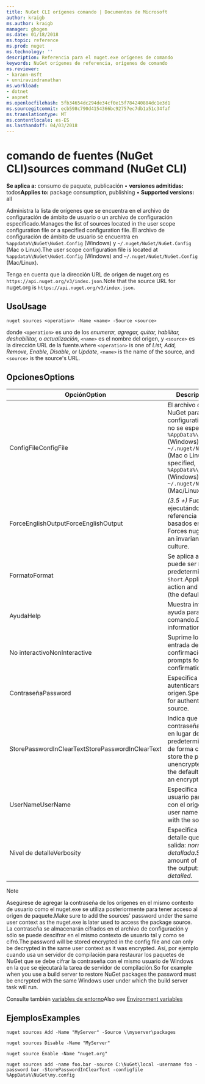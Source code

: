 ```yaml
---
title: NuGet CLI orígenes comando | Documentos de Microsoft
author: kraigb
ms.author: kraigb
manager: ghogen
ms.date: 01/18/2018
ms.topic: reference
ms.prod: nuget
ms.technology: ''
description: Referencia para el nuget.exe orígenes de comando
keywords: NuGet orígenes de referencia, orígenes de comando
ms.reviewer:
- karann-msft
- unniravindranathan
ms.workload:
- dotnet
- aspnet
ms.openlocfilehash: 5fb34654dc294de34cf0e15f784240884dc1e3d1
ms.sourcegitcommit: ecb598c790d4154366bc92757ec7db1a51c34faf
ms.translationtype: MT
ms.contentlocale: es-ES
ms.lasthandoff: 04/03/2018
---
```

# <a name="sources-command-nuget-cli"></a><span data-ttu-id="6f222-104">comando de fuentes (NuGet CLI)</span><span class="sxs-lookup"><span data-stu-id="6f222-104">sources command (NuGet CLI)</span></span>

<span data-ttu-id="6f222-105">**Se aplica a:** consumo de paquete, publicación &bullet; **versiones admitidas:** todos</span><span class="sxs-lookup"><span data-stu-id="6f222-105">**Applies to:** package consumption, publishing &bullet; **Supported versions:** all</span></span>

<span data-ttu-id="6f222-106">Administra la lista de orígenes que se encuentra en el archivo de configuración de ámbito de usuario o un archivo de configuración especificado.</span><span class="sxs-lookup"><span data-stu-id="6f222-106">Manages the list of sources located in the user scope configuration file or a specified configuration file.</span></span> <span data-ttu-id="6f222-107">El archivo de configuración de ámbito de usuario se encuentra en `%appdata%\NuGet\NuGet.Config` (Windows) y `~/.nuget/NuGet/NuGet.Config` (Mac o Linux).</span><span class="sxs-lookup"><span data-stu-id="6f222-107">The user scope configuration file is located at `%appdata%\NuGet\NuGet.Config` (Windows) and `~/.nuget/NuGet/NuGet.Config` (Mac/Linux).</span></span>

<span data-ttu-id="6f222-108">Tenga en cuenta que la dirección URL de origen de nuget.org es `https://api.nuget.org/v3/index.json`.</span><span class="sxs-lookup"><span data-stu-id="6f222-108">Note that the source URL for nuget.org is `https://api.nuget.org/v3/index.json`.</span></span>

## <a name="usage"></a><span data-ttu-id="6f222-109">Uso</span><span class="sxs-lookup"><span data-stu-id="6f222-109">Usage</span></span>

```cli
nuget sources <operation> -Name <name> -Source <source>
```

<span data-ttu-id="6f222-110">donde `<operation>` es uno de los *enumerar, agregar, quitar, habilitar, deshabilitar,* o *actualización*, `<name>` es el nombre del origen, y `<source>` es la dirección URL de la fuente.</span><span class="sxs-lookup"><span data-stu-id="6f222-110">where `<operation>` is one of *List, Add, Remove, Enable, Disable,* or *Update*, `<name>` is the name of the source, and `<source>` is the source's URL.</span></span>

## <a name="options"></a><span data-ttu-id="6f222-111">Opciones</span><span class="sxs-lookup"><span data-stu-id="6f222-111">Options</span></span>

| <span data-ttu-id="6f222-112">Opción</span><span class="sxs-lookup"><span data-stu-id="6f222-112">Option</span></span> | <span data-ttu-id="6f222-113">Descripción</span><span class="sxs-lookup"><span data-stu-id="6f222-113">Description</span></span> |
| --- | --- |
| <span data-ttu-id="6f222-114">ConfigFile</span><span class="sxs-lookup"><span data-stu-id="6f222-114">ConfigFile</span></span> | <span data-ttu-id="6f222-115">El archivo de configuración de NuGet para aplicar.</span><span class="sxs-lookup"><span data-stu-id="6f222-115">The NuGet configuration file to apply.</span></span> <span data-ttu-id="6f222-116">Si no se especifica, `%AppData%\NuGet\NuGet.Config` (Windows) o `~/.nuget/NuGet/NuGet.Config` (Mac o Linux) se utiliza.</span><span class="sxs-lookup"><span data-stu-id="6f222-116">If not specified, `%AppData%\NuGet\NuGet.Config` (Windows) or `~/.nuget/NuGet/NuGet.Config` (Mac/Linux) is used.</span></span>|
| <span data-ttu-id="6f222-117">ForceEnglishOutput</span><span class="sxs-lookup"><span data-stu-id="6f222-117">ForceEnglishOutput</span></span> | <span data-ttu-id="6f222-118">*(3.5 +)*  Fuerza nuget.exe ejecutándose con una referencia cultural invariable, basados en el inglés.</span><span class="sxs-lookup"><span data-stu-id="6f222-118">*(3.5+)* Forces nuget.exe to run using an invariant, English-based culture.</span></span> |
| <span data-ttu-id="6f222-119">Formato</span><span class="sxs-lookup"><span data-stu-id="6f222-119">Format</span></span> | <span data-ttu-id="6f222-120">Se aplica a la `list` acción y puede ser `Detailed` (valor predeterminado) o `Short`.</span><span class="sxs-lookup"><span data-stu-id="6f222-120">Applies to the `list` action and can be `Detailed` (the default) or `Short`.</span></span> |
| <span data-ttu-id="6f222-121">Ayuda</span><span class="sxs-lookup"><span data-stu-id="6f222-121">Help</span></span> | <span data-ttu-id="6f222-122">Muestra información de ayuda para el comando.</span><span class="sxs-lookup"><span data-stu-id="6f222-122">Displays help information for the command.</span></span> |
| <span data-ttu-id="6f222-123">No interactivo</span><span class="sxs-lookup"><span data-stu-id="6f222-123">NonInteractive</span></span> | <span data-ttu-id="6f222-124">Suprime los mensajes para la entrada de usuario o confirmaciones.</span><span class="sxs-lookup"><span data-stu-id="6f222-124">Suppresses prompts for user input or confirmations.</span></span> |
| <span data-ttu-id="6f222-125">Contraseña</span><span class="sxs-lookup"><span data-stu-id="6f222-125">Password</span></span> | <span data-ttu-id="6f222-126">Especifica la contraseña para autenticarse con el origen.</span><span class="sxs-lookup"><span data-stu-id="6f222-126">Specifies the password for authenticating with the source.</span></span> |
| <span data-ttu-id="6f222-127">StorePasswordInClearText</span><span class="sxs-lookup"><span data-stu-id="6f222-127">StorePasswordInClearText</span></span> | <span data-ttu-id="6f222-128">Indica que se guarde la contraseña en texto sin cifrar en lugar del comportamiento predeterminado de almacenar de forma cifrada.</span><span class="sxs-lookup"><span data-stu-id="6f222-128">Indicates to store the password in unencrypted text instead of the default behavior of storing an encrypted form.</span></span> |
| <span data-ttu-id="6f222-129">UserName</span><span class="sxs-lookup"><span data-stu-id="6f222-129">UserName</span></span> | <span data-ttu-id="6f222-130">Especifica el nombre de usuario para la autenticación con el origen.</span><span class="sxs-lookup"><span data-stu-id="6f222-130">Specifies the user name for authenticating with the source.</span></span> |
| <span data-ttu-id="6f222-131">Nivel de detalle</span><span class="sxs-lookup"><span data-stu-id="6f222-131">Verbosity</span></span> | <span data-ttu-id="6f222-132">Especifica la cantidad de detalle que se muestra en la salida: *normal*, *quiet*, *detallada*.</span><span class="sxs-lookup"><span data-stu-id="6f222-132">Specifies the amount of detail displayed in the output: *normal*, *quiet*, *detailed*.</span></span> |

> [!Note]
> <span data-ttu-id="6f222-133">Asegúrese de agregar la contraseña de los orígenes en el mismo contexto de usuario como el nuget.exe se utiliza posteriormente para tener acceso al origen de paquete.</span><span class="sxs-lookup"><span data-stu-id="6f222-133">Make sure to add the sources' password under the same user context as the nuget.exe is later used to access the package source.</span></span> <span data-ttu-id="6f222-134">La contraseña se almacenarán cifrados en el archivo de configuración y sólo se puede descifrar en el mismo contexto de usuario tal y como se cifró.</span><span class="sxs-lookup"><span data-stu-id="6f222-134">The password will be stored encrypted in the config file and can only be decrypted in the same user context as it was encrypted.</span></span> <span data-ttu-id="6f222-135">Así, por ejemplo cuando usa un servidor de compilación para restaurar los paquetes de NuGet que se debe cifrar la contraseña con el mismo usuario de Windows en la que se ejecutará la tarea de servidor de compilación.</span><span class="sxs-lookup"><span data-stu-id="6f222-135">So for example when you use a build server to restore NuGet packages the password must be encrypted with the same Windows user under which  the build server task will run.</span></span>

<span data-ttu-id="6f222-136">Consulte también [variables de entorno](cli-ref-environment-variables.md)</span><span class="sxs-lookup"><span data-stu-id="6f222-136">Also see [Environment variables](cli-ref-environment-variables.md)</span></span>

## <a name="examples"></a><span data-ttu-id="6f222-137">Ejemplos</span><span class="sxs-lookup"><span data-stu-id="6f222-137">Examples</span></span>

```cli
nuget sources Add -Name "MyServer" -Source \\myserver\packages

nuget sources Disable -Name "MyServer"

nuget source Enable -Name "nuget.org"

nuget sources add -name foo.bar -source C:\NuGet\local -username foo -password bar -StorePasswordInClearText -configfile %AppData%\NuGet\my.config
```
